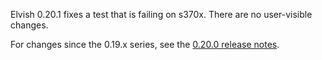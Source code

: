 Elvish 0.20.1 fixes a test that is failing on s370x. There are no user-visible
changes.

For changes since the 0.19.x series, see the
[0.20.0 release notes](0.20.0-release-notes.html).
